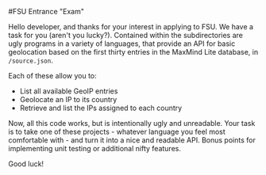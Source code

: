 #FSU Entrance "Exam"

Hello developer, and thanks for your interest in applying to FSU. We have a task for you (aren't you lucky?). Contained within the subdirectories are ugly programs in a variety of languages, that provide an API for basic geolocation based on the first thirty entries in the MaxMind Lite database, in `/source.json`.

Each of these allow you to:

 * List all available GeoIP entries
 * Geolocate an IP to its country
 * Retrieve and list the IPs assigned to each country

Now, all this code works, but is intentionally ugly and unreadable. Your task is to take one of these projects - whatever language you feel most comfortable with - and turn it into a nice and readable API. Bonus points for implementing unit testing or additional nifty features.

Good luck!